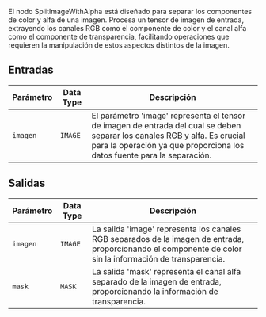 
El nodo SplitImageWithAlpha está diseñado para separar los componentes de color y alfa de una imagen. Procesa un tensor de imagen de entrada, extrayendo los canales RGB como el componente de color y el canal alfa como el componente de transparencia, facilitando operaciones que requieren la manipulación de estos aspectos distintos de la imagen.

## Entradas

| Parámetro | Data Type | Descripción |
|-----------|-------------|-------------|
| `imagen`   | `IMAGE`     | El parámetro 'image' representa el tensor de imagen de entrada del cual se deben separar los canales RGB y alfa. Es crucial para la operación ya que proporciona los datos fuente para la separación. |

## Salidas

| Parámetro | Data Type | Descripción |
|-----------|-------------|-------------|
| `imagen`   | `IMAGE`     | La salida 'image' representa los canales RGB separados de la imagen de entrada, proporcionando el componente de color sin la información de transparencia. |
| `mask`    | `MASK`      | La salida 'mask' representa el canal alfa separado de la imagen de entrada, proporcionando la información de transparencia. |
